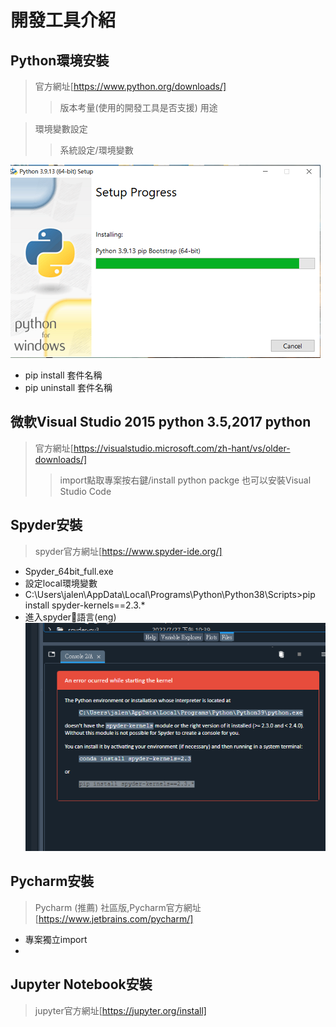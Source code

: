 # 開發工具介紹

## Python環境安裝
>官方網址[https://www.python.org/downloads/]
>>版本考量(使用的開發工具是否支援)
>>用途

>環境變數設定
>>系統設定/環境變數

![Python安裝](./python_setup.png)

* pip install 套件名稱
* pip uninstall 套件名稱

## 微軟Visual Studio 2015 python 3.5,2017 python
>官方網址[https://visualstudio.microsoft.com/zh-hant/vs/older-downloads/]
>>import點取專案按右鍵/install python packge
>也可以安裝Visual Studio Code

## Spyder安裝
 >spyder官方網址[https://www.spyder-ide.org/]
 * Spyder_64bit_full.exe
 * 設定local環境變數
 * C:\Users\jalen\AppData\Local\Programs\Python\Python38\Scripts>pip install spyder-kernels==2.3.*
 * 進入spyder語言(eng)
![spyder安裝](./spyder_setup.png)

## Pycharm安裝
 >Pycharm (推薦) 社區版,Pycharm官方網址[https://www.jetbrains.com/pycharm/]
 * 專案獨立import
 * 
## Jupyter Notebook安裝
 >jupyter官方網址[https://jupyter.org/install]
